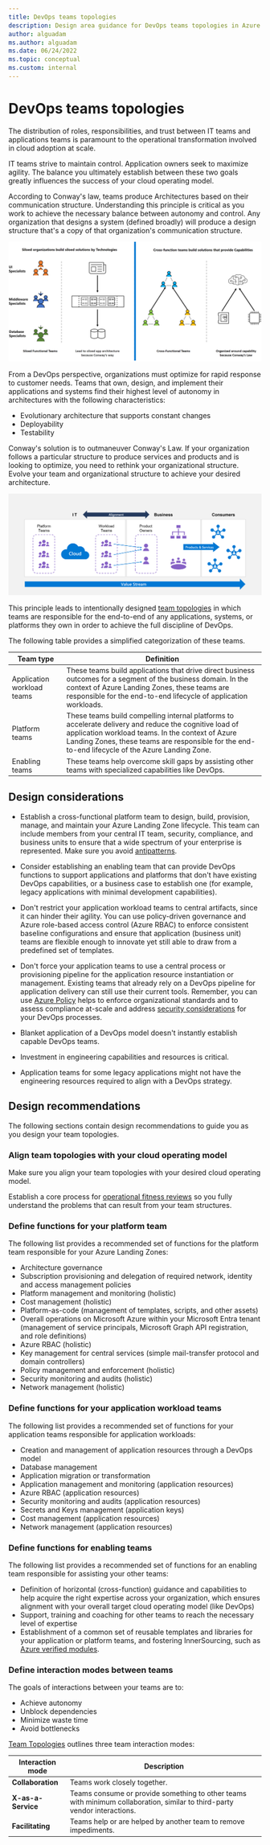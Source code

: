 ```yaml
---
title: DevOps teams topologies
description: Design area guidance for DevOps teams topologies in Azure Landing Zones
author: alguadam
ms.author: alguadam
ms.date: 06/24/2022
ms.topic: conceptual
ms.custom: internal
---
```


# DevOps teams topologies

The distribution of roles, responsibilities, and trust between IT teams and applications teams is paramount to the operational transformation involved in cloud adoption at scale.

IT teams strive to maintain control. Application owners seek to maximize agility. The balance you ultimately establish between these two goals greatly influences the success of your cloud operating model.

According to Conway's law, teams produce Architectures based on their communication structure. Understanding this principle is critical as you work to achieve the necessary balance between autonomy and control. Any organization that designs a system (defined broadly) will produce a design structure that's a copy of that organization's communication structure.

![Diagram illustrating Conway's Law.](./media/conways-law.png)


From a DevOps perspective, organizations must optimize for rapid response to customer needs. Teams that own, design, and implement their applications and systems find their highest level of autonomy in architectures with the following characteristics:

- Evolutionary architecture that supports constant changes
- Deployability
- Testability

Conway's solution is to outmaneuver Conway's Law. If your organization follows a particular structure to produce services and products and is looking to optimize, you need to rethink your organizational structure. Evolve your team and organizational structure to achieve your desired architecture.

![Diagram of Reverse Conway Maneuver.](./media/reverse-conway-maneuver.png)


This principle leads to intentionally designed [team topologies](https://teamtopologies.com/) in which teams are responsible for the end-to-end of any applications, systems, or platforms they own in order to achieve the full discipline of DevOps.

The following table provides a simplified categorization of these teams.

| Team type | Definition
| - | - |
| Application workload teams | These teams build applications that drive direct business outcomes for a segment of the business domain. In the context of Azure Landing Zones, these teams are responsible for the end-to-end lifecycle of application workloads.
| Platform teams | These teams build compelling internal platforms to accelerate delivery and reduce the cognitive load of application workload teams. In the context of Azure Landing Zones, these teams are responsible for the end-to-end lifecycle of the Azure Landing Zone.
| Enabling teams | These teams help overcome skill gaps by assisting other teams with specialized capabilities like DevOps.

## Design considerations

- Establish a cross-functional platform team to design, build, provision, manage, and maintain your Azure Landing Zone lifecycle. This team can include members from your central IT team, security, compliance, and business units to ensure that a wide spectrum of your enterprise is represented. Make sure you avoid [antipatterns](../../antipatterns/ready-antipatterns.md#antipattern-become-a-cloud-provider).

- Consider establishing an enabling team that can provide DevOps functions to support applications and platforms that don't have existing DevOps capabilities, or a business case to establish one (for example, legacy applications with minimal development capabilities).

- Don't restrict your application workload teams to central artifacts, since it can hinder their agility. You can use policy-driven governance and Azure role-based access control (Azure RBAC) to enforce consistent baseline configurations and ensure that application (business unit) teams are flexible enough to innovate yet still able to draw from a predefined set of templates.

- Don't force your application teams to use a central process or provisioning pipeline for the application resource instantiation or management. Existing teams that already rely on a DevOps pipeline for application delivery can still use their current tools. Remember, you can use [Azure Policy](/azure/governance/policy/overview) helps to enforce organizational standards and to assess compliance at-scale and address [security considerations](./security-considerations-overview.md) for your DevOps processes.

- Blanket application of a DevOps model doesn't instantly establish capable DevOps teams.

- Investment in engineering capabilities and resources is critical.

- Application teams for some legacy applications might not have the engineering resources required to align with a DevOps strategy.

## Design recommendations

The following sections contain design recommendations to guide you as you design your team topologies.

### Align team topologies with your cloud operating model

Make sure you align your team topologies with your desired cloud operating model.

Establish a core process for [operational fitness reviews](../../manage/operational-fitness-review.md) so you fully understand the problems that can result from your team structures.

### Define functions for your platform team

The following list provides a recommended set of functions for the platform team responsible for your Azure Landing Zones:

- Architecture governance
- Subscription provisioning and delegation of required network, identity and access management policies
- Platform management and monitoring (holistic)
- Cost management (holistic)
- Platform-as-code (management of templates, scripts, and other assets)
- Overall operations on Microsoft Azure within your Microsoft Entra tenant (management of service principals, Microsoft Graph API registration, and role definitions)
- Azure RBAC (holistic)
- Key management for central services (simple mail-transfer protocol and domain controllers)
- Policy management and enforcement (holistic)
- Security monitoring and audits (holistic)
- Network management (holistic)
    
### Define functions for your application workload teams

The following list provides a recommended set of functions for your application teams responsible for application workloads:

- Creation and management of application resources through a DevOps model
- Database management
- Application migration or transformation
- Application management and monitoring (application resources)
- Azure RBAC (application resources)
- Security monitoring and audits (application resources)
- Secrets and Keys management (application keys)
- Cost management (application resources)
- Network management (application resources)

### Define functions for enabling teams

The following list provides a recommended set of functions for an enabling team responsible for assisting your other teams:

- Definition of horizontal (cross-function) guidance and capabilities to help acquire the right expertise across your organization, which ensures alignment with your overall target cloud operating model (like DevOps)
- Support, training and coaching for other teams to reach the necessary level of expertise
- Establishment of a common set of reusable templates and libraries for your application or platform teams, and fostering InnerSourcing, such as [Azure verified modules](https://aka.ms/avm).

### Define interaction modes between teams

The goals of interactions between your teams are to:

- Achieve autonomy
- Unblock dependencies
- Minimize waste time
- Avoid bottlenecks

[Team Topologies](https://teamtopologies.com/) outlines three team interaction modes:

| Interaction mode | Description |
| - | - |
| **Collaboration** | Teams work closely together. |
| **X-as-a-Service** | Teams consume or provide something to other teams with minimum collaboration, similar to third-party vendor interactions. |
| **Facilitating** | Teams help or are helped by another team to remove impediments. |
